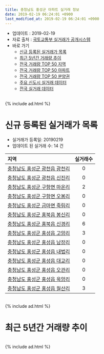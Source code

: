 ```yaml
---
title: 충청남도 홍성군 아파트 실거래 정보
date: 2019-02-19 06:24:01 +0900
last_modified_at: 2019-02-19 06:24:01 +0900
---
```


* 업데이트 : 2019-02-19
* 자료 출처 : [국토교통부 실거래가 공개시스템](http://rt.molit.go.kr)
* 바로 가기
    * [신규 등록된 실거래가 목록](#신규-등록된-실거래가-목록)
    * [최근 5년간 거래량 추이](#최근-5년간-거래량-추이)
    * [전국 거래량 TOP 50 지역](https://inasie.github.io/apt-trade-info/최근-3개월-전국에서-가장-거래가-많이-발생한-지역)
    * [전국 거래량 TOP 50 아파트](https://inasie.github.io/apt-trade-info/최근-3개월-전국에서-가장-거래가-많이-발생한-아파트)
    * [전국 거래량 TOP 50 분양권](https://inasie.github.io/apt-trade-info/최근-3개월-전국에서-가장-거래가-많이-발생한-분양권)
    * [주요 신도시 실거래 데이터](https://inasie.github.io/apt-trade-info/주요-신도시)
    * [전국 실거래 데이터](https://inasie.github.io/apt-trade-info/전국)

<br>
{% include ad.html %}
<br>

# 신규 등록된 실거래가 목록
* 실거래가 등록일: 20190219
* 업데이트 된 실거래 수: 14 건


|지역|실거래수|
|:---|:---:|
|[충청남도 홍성군 광천읍 광천리](https://inasie.github.io/apt-trade-info/충청남도-홍성군-광천읍-광천리)|0|
|[충청남도 홍성군 광천읍 신진리](https://inasie.github.io/apt-trade-info/충청남도-홍성군-광천읍-신진리)|0|
|[충청남도 홍성군 구항면 마온리](https://inasie.github.io/apt-trade-info/충청남도-홍성군-구항면-마온리)|2|
|[충청남도 홍성군 구항면 오봉리](https://inasie.github.io/apt-trade-info/충청남도-홍성군-구항면-오봉리)|0|
|[충청남도 홍성군 금마면 죽림리](https://inasie.github.io/apt-trade-info/충청남도-홍성군-금마면-죽림리)|0|
|[충청남도 홍성군 홍북읍 봉신리](https://inasie.github.io/apt-trade-info/충청남도-홍성군-홍북읍-봉신리)|0|
|[충청남도 홍성군 홍북읍 신경리](https://inasie.github.io/apt-trade-info/충청남도-홍성군-홍북읍-신경리)|6|
|[충청남도 홍성군 홍성읍 고암리](https://inasie.github.io/apt-trade-info/충청남도-홍성군-홍성읍-고암리)|3|
|[충청남도 홍성군 홍성읍 남장리](https://inasie.github.io/apt-trade-info/충청남도-홍성군-홍성읍-남장리)|0|
|[충청남도 홍성군 홍성읍 내법리](https://inasie.github.io/apt-trade-info/충청남도-홍성군-홍성읍-내법리)|0|
|[충청남도 홍성군 홍성읍 대교리](https://inasie.github.io/apt-trade-info/충청남도-홍성군-홍성읍-대교리)|0|
|[충청남도 홍성군 홍성읍 오관리](https://inasie.github.io/apt-trade-info/충청남도-홍성군-홍성읍-오관리)|0|
|[충청남도 홍성군 홍성읍 옥암리](https://inasie.github.io/apt-trade-info/충청남도-홍성군-홍성읍-옥암리)|0|
|[충청남도 홍성군 홍성읍 월산리](https://inasie.github.io/apt-trade-info/충청남도-홍성군-홍성읍-월산리)|3|


<br>
{% include ad.html %}
<br>

# 최근 5년간 거래량 추이


<div style="width:100%;">
    <canvas id="deal_progress" height="200"></canvas>
</div>

<script>
new Chart(document.getElementById("deal_progress"), {
    type: 'line',
    data: {
        labels: ['201402','201403','201404','201405','201406','201407','201408','201409','201410','201411','201412','201501','201502','201503','201504','201505','201506','201507','201508','201509','201510','201511','201512','201601','201602','201603','201604','201605','201606','201607','201608','201609','201610','201611','201612','201701','201702','201703','201704','201705','201706','201707','201708','201709','201710','201711','201712','201801','201802','201803','201804','201805','201806','201807','201808','201809','201810','201811','201812','201901','201902'],
        datasets: [{
            label: '매매',
            pointRadius: 1,
            data: [41, 47, 34, 42, 27, 25, 30, 46, 55, 40, 41, 48, 56, 74, 61, 70, 52, 65, 59, 70, 71, 56, 58, 52, 39, 73, 62, 59, 48, 46, 56, 72, 84, 59, 49, 44, 74, 61, 43, 74, 68, 52, 60, 51, 57, 60, 62, 76, 59, 77, 69, 71, 58, 53, 49, 65, 61, 53, 64, 49, 21],
            borderColor: "rgba(255, 201, 14, 1)",
            backgroundColor: "rgba(255, 201, 14, 0.5)",
            fill: false,
            lineTension: 0
        },{
            label: '전월세',
            pointRadius: 1,
            data: [32, 41, 43, 74, 51, 67, 76, 94, 97, 54, 61, 82, 54, 62, 35, 47, 46, 47, 81, 100, 119, 90, 60, 101, 86, 77, 86, 112, 101, 133, 156, 123, 118, 83, 82, 74, 62, 76, 69, 52, 62, 62, 50, 77, 59, 132, 64, 102, 77, 88, 153, 85, 71, 74, 88, 80, 98, 71, 52, 56, 16],
            borderColor: "rgba(0, 141, 185, 1)",
            backgroundColor: "rgba(0, 141, 185, 0.5)",
            fill: false,
            lineTension: 0
        }
        ]
    },
    options: {
        responsive: true,
        title: {
            display: false
        },
        tooltips: {
            mode: 'index',
            intersect: false
        },
        hover: {
            mode: 'nearest',
            intersect: true
        },
        scales: {
            xAxes: [{
                display: true,
                scaleLabel: {
                    display: true,
                    labelString: '년/월'
                }
            }],
            yAxes: [{
                display: true,
                ticks: {
                    suggestedMin: 0,
                },
                scaleLabel: {
                    display: true,
                    labelString: '실거래 수'
                }
            }]
        }
    }
});

</script>


<br>
{% include ad.html %}
<br>

